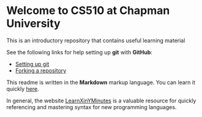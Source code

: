 # Welcome to CS510 at Chapman University
This is an introductory repository that contains useful learning material

See the following links for help setting up **git** with **GitHub**:

* [Setting up git](https://help.github.com/articles/set-up-git/)
* [Forking a repository](https://help.github.com/articles/fork-a-repo/)

This readme is written in the **Markdown** markup language. You can learn it quickly [here](learnmarkdown.md).

In general, the website [LearnXinYMinutes](http://learnxinyminutes.com) is a valuable resource for quickly referencing and mastering syntax for new programming languages.
